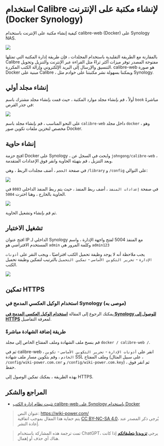 # استخدام Calibre لإنشاء مكتبة على الإنترنت (Docker Synology)

كيفية إنشاء مكتبة على الإنترنت باستخدام calibre-web (Docker) على Synology NAS.

![](https://img.wiki-power.com/d/wiki-media/img/20210429125418.png)

بالمقارنة مع الطريقة التقليدية باستخدام المجلدات ، فإن طريقة إدارة المكتبة التي تمثلها Calibre مفتوحة المصدر توفر ميزات أكثر ثراءً مثل القراءة عبر الإنترنت والتنزيل وتحويل التنسيق والإرسال إلى البريد الإلكتروني وإزالة الكتب المكررة. calibre-web هو صورة Docker مبنية على Calibre ، ويمكننا بسهولة نشر مكتبتنا على خوادم مثل Synology.

## إنشاء مجلد أولي

أولاً ، قم بإنشاء مجلد موارد المكتبة ، حيث قمت بإنشاء مجلد مشترك باسم `book` مباشرةً في جذر القرص:

![](https://img.wiki-power.com/d/wiki-media/img/20210429214028.png)

على النحو المناسب ، قم بإنشاء مجلد باسم `calibre-web` داخل مجلد `docker` ، وهو مخصص لتخزين ملفات تكوين صور Docker.

## إنشاء حاوية

افتح حزمة Docker على Synology ، وابحث في السجل عن `johngong/calibre-web` ، وبعد التنزيل ، قم بتهيئة الحاوية وانقر فوق الإعدادات المتقدمة.

في صفحة `الحجم` ، أضف مجلدات الربط ، وهي `/library` و `/config` على التوالي:

![](https://img.wiki-power.com/d/wiki-media/img/20210429214908.png)

في صفحة `إعدادات المنفذ` ، أضف ربط المنفذ ، حيث يتم ربط المنفذ الداخلي `8083` في الحاوية بالخارج ، وهنا اخترت `5004`.

![](https://img.wiki-power.com/d/wiki-media/img/20210429215121.png)

ثم قم بإنشاء وتشغيل الحاوية.

## تشغيل الاختبار

افتح عنوان IP الداخلي لـ Synology مع المنفذ 5004 لفتح واجهة الإدارة ، واسم المستخدم الافتراضي هو `admin` وكلمة المرور هي `admin123`

يجب ملاحظة أنه لا يوجد وظيفة تحميل الكتب افتراضيًا ، ويجب النقر على `أذونات الإدارة` - `تحرير التكوين الأساسي` - `تمكين التحميل` بالترتيب لتمكين وظيفة تحميل الكتب.

![](https://img.wiki-power.com/d/wiki-media/img/20210429215628.png)

## تمكين HTTPS

### استخدام الوكيل العكسي المدمج في Synology (موصى به)

يمكنك الرجوع إلى المقالة [**استخدام الوكيل العكسي المدمج في Synology للوصول إلى HTTPS**](https://wiki-power.com/ar/%E7%94%A8%E7%BE%A4%E6%99%96%E8%87%AA%E5%B8%A6%E5%8F%8D%E5%90%91%E4%BB%A3%E7%90%86%E5%AE%9E%E7%8E%B0HTTPS%E8%AE%BF%E9%97%AE) لمعرفة التفاصيل.

### طريقة إضافة الشهادة مباشرةً

قم بنسخ ملف الشهادة وملف المفتاح الخاص إلى مجلد `docker / calibre-web /`.

ثم في calibre-web ، انقر على `أذونات الإدارة` - `تحرير التكوين الأساسي` - `تكوين الخادم` ، وقم بتكوين مسار ملف شهادة SSL وملف المفتاح (على سبيل المثال ، `/config/wiki-power.com.cer` و `/config/wiki-power.com.key`) ، ثم انقر فوق حفظ.

بهذه الطريقة ، يمكنك تمكين الوصول إلى HTTPS.

## المراجع والشكر

- [تثبيت نظام إدارة الكتب calibre-web على Synology باستخدام Docker](https://www.chrno.cn/index.php/docker/15.html)

> عنوان النص: <https://wiki-power.com/>  
> يتم حماية هذا المقال بموجب اتفاقية [CC BY-NC-SA 4.0](https://creativecommons.org/licenses/by/4.0/deed.zh)، يُرجى ذكر المصدر عند إعادة النشر.

> تمت ترجمة هذه المشاركة باستخدام ChatGPT، يرجى [**تزويدنا بتعليقاتكم**](https://github.com/linyuxuanlin/Wiki_MkDocs/issues/new) إذا كانت هناك أي حذف أو إهمال.